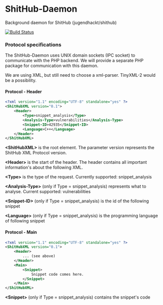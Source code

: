 # ShitHub-Daemon
Background daemon for ShitHub (jugendhackt/shithub)

[![Build Status](https://travis-ci.org/Jugendhackt/ShitHub-Daemon.svg?branch=master)](https://travis-ci.org/Jugendhackt/ShitHub-Daemon)

### Protocol specifications
The ShitHub-Daemon uses UNIX domain sockets (IPC socket) to communicate with the PHP backend.
We will provide a separate PHP package for communication with this daemon. 

We are using XML, but still need to choose a xml-parser. TinyXML-2 would be a possibility.

#### Protocol - Header
```XML
<?xml version="1.1" encoding="UTF-8" standalone="yes" ?>
<ShitHubXML version="0.1">
    <Header>
        <Type>snippet_analysis</Type>
        <Analysis-Type>vulnerabilities</Analysis-Type>
        <Snippet-ID>42935</Snippet-ID>
        <Language>C++</Language>
    </Header>
</ShitHubXML>
```

**\<ShitHubXML\>** is the root element. The parameter version represents the ShitHub XML 
Protocol version.

**\<Header\>** is the start of the header. The header contains all important information's about the following XML.

**\<Type\>** is the type of the request. Currently supported: snippet_analysis

**\<Analysis-Type\>** (only if Type = snippet_analysis) represents what to analyse. Current supported: vulnerabilities

**\<Snippet-ID\>** (only if Type = snippet_analysis) is the id of the following snippet

**\<Language\>** (only if Type = snippet_analysis) is the programming language of following snippet

#### Protocol - Main
```XML
<?xml version="1.1" encoding="UTF-8" standalone="yes" ?>
<ShitHubXML version="0.1">
    <Header>
        ... (see above)
    </Header>
    <Main>
        <Snippet>
            Snippet code comes here.
        </Snippet>
    </Main>
</ShitHubXML>
```

**\<Snippet\>** (only if Type = snippet_analysis) contains the snippet's code
